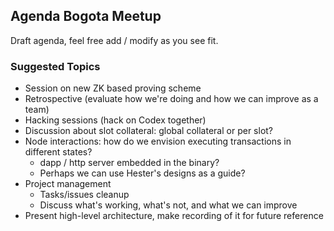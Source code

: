 Agenda Bogota Meetup
--------------------

Draft agenda, feel free add / modify as you see fit.

### Suggested Topics ###

- Session on new ZK based proving scheme
- Retrospective (evaluate how we're doing and how we can improve as a team)
- Hacking sessions (hack on Codex together)
- Discussion about slot collateral: global collateral or per slot?
- Node interactions: how do we envision executing transactions in different states?
  - dapp / http server embedded in the binary?
  - Perhaps we can use Hester's designs as a guide?
- Project management
  - Tasks/issues cleanup
  - Discuss what's working, what's not, and what we can improve
- Present high-level architecture, make recording of it for future reference
